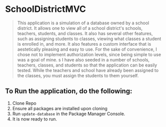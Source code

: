 # SchoolDistrictMVC

>This application is a simulation of a database owned by a school district. It allows one to view all of a school district's schools, teachers, students, and classes.
>It also has several other features, such as assigning students to classes, viewing what classes a student is enrolled in, and more. It also features a custom interface
>that is aestetically pleasing and easy to use. For the sake of convenience, I chose not to implement authorization levels, since being simple to use was a goal of mine.
>s
>I have also seeded in a number of schools, teachers, classes, and students so that the application can be easily tested. While the teachers and school have already 
>been assigned to the classes, you must assign the students to them yourself. 

## To Run the application, do the following:
1. Clone Repo 
2. Ensure all packages are installed upon cloning
3. Run `update-database` in the Package Manager Console.
4. It is now ready to run.
